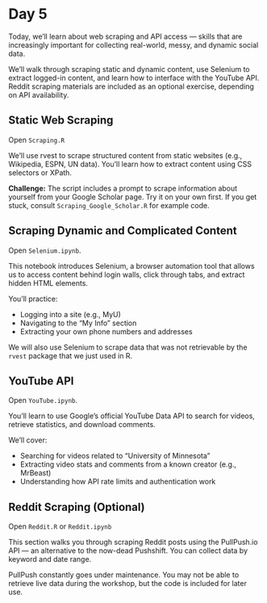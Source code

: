# Day 5

Today, we’ll learn about web scraping and API access — skills that are increasingly important for collecting real-world, messy, and dynamic social data.

We’ll walk through scraping static and dynamic content, use Selenium to extract logged-in content, and learn how to interface with the YouTube API. Reddit scraping materials are included as an optional exercise, depending on API availability.

## Static Web Scraping

Open `Scraping.R`

We’ll use rvest to scrape structured content from static websites (e.g., Wikipedia, ESPN, UN data). You’ll learn how to extract content using CSS selectors or XPath.

**Challenge:** The script includes a prompt to scrape information about yourself from your Google Scholar page. Try it on your own first. If you get stuck, consult `Scraping_Google_Scholar.R` for example code.

## Scraping Dynamic and Complicated Content

Open `Selenium.ipynb`.

This notebook introduces Selenium, a browser automation tool that allows us to access content behind login walls, click through tabs, and extract hidden HTML elements.

You’ll practice:
- Logging into a site (e.g., MyU)
- Navigating to the “My Info” section
- Extracting your own phone numbers and addresses

We will also use Selenium to scrape data that was not retrievable by the `rvest` package that we just used in R.

## YouTube API

Open `YouTube.ipynb`.

You’ll learn to use Google’s official YouTube Data API to search for videos, retrieve statistics, and download comments.

We’ll cover:
- Searching for videos related to “University of Minnesota”
- Extracting video stats and comments from a known creator (e.g., MrBeast)
- Understanding how API rate limits and authentication work

## Reddit Scraping (Optional)

Open `Reddit.R` or `Reddit.ipynb`

This section walks you through scraping Reddit posts using the PullPush.io API — an alternative to the now-dead Pushshift. You can collect data by keyword and date range.

PullPush constantly goes under maintenance. You may not be able to retrieve live data during the workshop, but the code is included for later use.